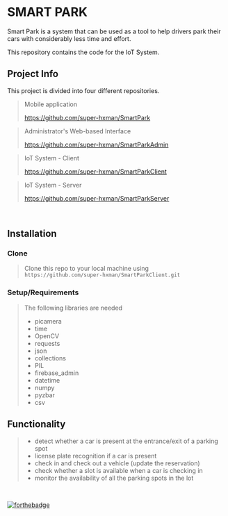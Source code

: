 # SMART PARK 

Smart Park is a system that can be used as a tool to help drivers park their cars with considerably less time and effort.

This repository contains the code for the IoT System.

## Project Info
This project is divided into four different repositories.

> Mobile application 
> 
> https://github.com/super-hxman/SmartPark

> Administrator's Web-based Interface
> 
> https://github.com/super-hxman/SmartParkAdmin

> IoT System - Client
> 
> https://github.com/super-hxman/SmartParkClient

> IoT System - Server
> 
> https://github.com/super-hxman/SmartParkServer

<br/>

## Installation
### Clone
> Clone this repo to your local machine using `https://github.com/super-hxman/SmartParkClient.git`

### Setup/Requirements
> The following libraries are needed
> - picamera
> - time
> - OpenCV
> - requests
> - json
> - collections
> - PIL
> - firebase_admin
> - datetime
> - numpy
> - pyzbar
> - csv

## Functionality
> - detect whether a car is present at the entrance/exit of a parking spot
> - license plate recognition if a car is present
> - check in and check out a vehicle (update the reservation)
> - check whether a slot is available when a car is checking in
> - monitor the availability of all the parking spots in the lot

<br/>

[![forthebadge](https://forthebadge.com/images/badges/contains-17-coffee-cups.svg)](https://forthebadge.com)
